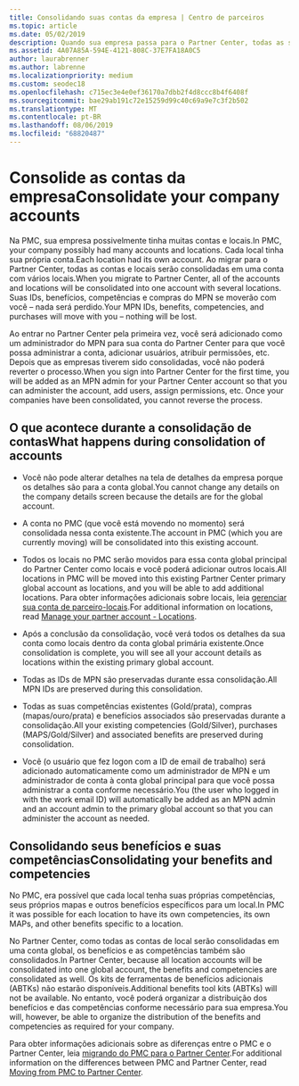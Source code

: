 ```yaml
---
title: Consolidando suas contas da empresa | Centro de parceiros
ms.topic: article
ms.date: 05/02/2019
description: Quando sua empresa passa para o Partner Center, todas as suas contas são consolidadas em uma conta
ms.assetid: 4A07A85A-594E-4121-808C-37E7FA18A0C5
author: laurabrenner
ms.author: labrenne
ms.localizationpriority: medium
ms.custom: seodec18
ms.openlocfilehash: c715ec3e4e0ef36170a7dbb2f4d8ccc8b4f6408f
ms.sourcegitcommit: bae29ab191c72e15259d99c40c69a9e7c3f2b502
ms.translationtype: MT
ms.contentlocale: pt-BR
ms.lasthandoff: 08/06/2019
ms.locfileid: "68820487"
---
```

# <a name="consolidate-your-company-accounts"></a><span data-ttu-id="1ac80-103">Consolide as contas da empresa</span><span class="sxs-lookup"><span data-stu-id="1ac80-103">Consolidate your company accounts</span></span>

<span data-ttu-id="1ac80-104">Na PMC, sua empresa possivelmente tinha muitas contas e locais.</span><span class="sxs-lookup"><span data-stu-id="1ac80-104">In PMC, your company possibly had many accounts and locations.</span></span> <span data-ttu-id="1ac80-105">Cada local tinha sua própria conta.</span><span class="sxs-lookup"><span data-stu-id="1ac80-105">Each location had its own account.</span></span> <span data-ttu-id="1ac80-106">Ao migrar para o Partner Center, todas as contas e locais serão consolidadas em uma conta com vários locais.</span><span class="sxs-lookup"><span data-stu-id="1ac80-106">When you migrate to Partner Center, all of the accounts and locations will be consolidated into one account with several locations.</span></span> <span data-ttu-id="1ac80-107">Suas IDs, benefícios, competências e compras do MPN se moverão com você – nada será perdido.</span><span class="sxs-lookup"><span data-stu-id="1ac80-107">Your MPN IDs, benefits, competencies, and purchases will move with you – nothing will be lost.</span></span> 

<span data-ttu-id="1ac80-108">Ao entrar no Partner Center pela primeira vez, você será adicionado como um administrador do MPN para sua conta do Partner Center para que você possa administrar a conta, adicionar usuários, atribuir permissões, etc. Depois que as empresas tiverem sido consolidadas, você não poderá reverter o processo.</span><span class="sxs-lookup"><span data-stu-id="1ac80-108">When you sign into Partner Center for the first time, you will be added as an MPN admin for your Partner Center account so that you can administer the account, add users, assign permissions, etc. Once your companies have been consolidated, you cannot reverse the process.</span></span>

## <a name="what-happens-during-consolidation-of-accounts"></a><span data-ttu-id="1ac80-109">O que acontece durante a consolidação de contas</span><span class="sxs-lookup"><span data-stu-id="1ac80-109">What happens during consolidation of accounts</span></span>

- <span data-ttu-id="1ac80-110">Você não pode alterar detalhes na tela de detalhes da empresa porque os detalhes são para a conta global.</span><span class="sxs-lookup"><span data-stu-id="1ac80-110">You cannot change any details on the company details screen because the details are for the global account.</span></span> 

- <span data-ttu-id="1ac80-111">A conta no PMC (que você está movendo no momento) será consolidada nessa conta existente.</span><span class="sxs-lookup"><span data-stu-id="1ac80-111">The account in PMC (which you are currently moving) will be consolidated into this existing account.</span></span> 

- <span data-ttu-id="1ac80-112">Todos os locais no PMC serão movidos para essa conta global principal do Partner Center como locais e você poderá adicionar outros locais.</span><span class="sxs-lookup"><span data-stu-id="1ac80-112">All locations in PMC will be moved into this existing Partner Center primary global account as locations, and you will be able to add additional locations.</span></span> <span data-ttu-id="1ac80-113">Para obter informações adicionais sobre locais, leia [gerenciar sua conta de parceiro-locais](manage-locations.md).</span><span class="sxs-lookup"><span data-stu-id="1ac80-113">For additional information on locations, read  [Manage your partner account - Locations](manage-locations.md).</span></span>

- <span data-ttu-id="1ac80-114">Após a conclusão da consolidação, você verá todos os detalhes da sua conta como locais dentro da conta global primária existente.</span><span class="sxs-lookup"><span data-stu-id="1ac80-114">Once consolidation is complete, you will see all your account details as locations within the existing primary global account.</span></span>

- <span data-ttu-id="1ac80-115">Todas as IDs de MPN são preservadas durante essa consolidação.</span><span class="sxs-lookup"><span data-stu-id="1ac80-115">All MPN IDs are preserved during this consolidation.</span></span>

- <span data-ttu-id="1ac80-116">Todas as suas competências existentes (Gold/prata), compras (mapas/ouro/prata) e benefícios associados são preservadas durante a consolidação.</span><span class="sxs-lookup"><span data-stu-id="1ac80-116">All your existing competencies (Gold/Silver), purchases (MAPS/Gold/Silver) and associated benefits are preserved during consolidation.</span></span>

- <span data-ttu-id="1ac80-117">Você (o usuário que fez logon com a ID de email de trabalho) será adicionado automaticamente como um administrador de MPN e um administrador de conta à conta global principal para que você possa administrar a conta conforme necessário.</span><span class="sxs-lookup"><span data-stu-id="1ac80-117">You (the user who logged in with the work email ID) will automatically be added as an MPN admin and an account admin to the primary global account so that you can administer the account as needed.</span></span> 


## <a name="consolidating-your-benefits-and-competencies"></a><span data-ttu-id="1ac80-118">Consolidando seus benefícios e suas competências</span><span class="sxs-lookup"><span data-stu-id="1ac80-118">Consolidating your benefits and competencies</span></span>

<span data-ttu-id="1ac80-119">No PMC, era possível que cada local tenha suas próprias competências, seus próprios mapas e outros benefícios específicos para um local.</span><span class="sxs-lookup"><span data-stu-id="1ac80-119">In PMC it was possible for each location to have its own competencies, its own MAPs, and other benefits specific to a location.</span></span>

<span data-ttu-id="1ac80-120">No Partner Center, como todas as contas de local serão consolidadas em uma conta global, os benefícios e as competências também são consolidados.</span><span class="sxs-lookup"><span data-stu-id="1ac80-120">In Partner Center, because all location accounts will be consolidated into one global account, the benefits and competencies are consolidated as well.</span></span> <span data-ttu-id="1ac80-121">Os kits de ferramentas de benefícios adicionais (ABTKs) não estarão disponíveis.</span><span class="sxs-lookup"><span data-stu-id="1ac80-121">Additional benefits tool kits (ABTKs) will not be available.</span></span> <span data-ttu-id="1ac80-122">No entanto, você poderá organizar a distribuição dos benefícios e das competências conforme necessário para sua empresa.</span><span class="sxs-lookup"><span data-stu-id="1ac80-122">You will, however, be able to organize the distribution of the benefits and competencies as required for your company.</span></span>

<span data-ttu-id="1ac80-123">Para obter informações adicionais sobre as diferenças entre o PMC e o Partner Center, leia [migrando do PMC para o Partner Center](guide-to-migration.md).</span><span class="sxs-lookup"><span data-stu-id="1ac80-123">For additional information on the differences between PMC and Partner Center, read [Moving from PMC to Partner Center](guide-to-migration.md).</span></span>
